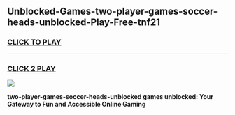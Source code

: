 
## Unblocked-Games-two-player-games-soccer-heads-unblocked-Play-Free-tnf21
<h3>
<a href="https://premium76.site?title=two-player-games-soccer-heads-unblocked&ref=12A">CLICK TO PLAY</a></h3>
<hr>

<h3>
<a href="https://premium76.site?title=two-player-games-soccer-heads-unblocked&ref=12A">CLICK 2 PLAY</a>
  
</h3>

<a href="https://premium76.site?title=two-player-games-soccer-heads-unblocked&ref=12A"><img src="https://clearcache.store/games.png"></a>


**two-player-games-soccer-heads-unblocked games unblocked: Your Gateway to Fun and Accessible Online Gaming**
